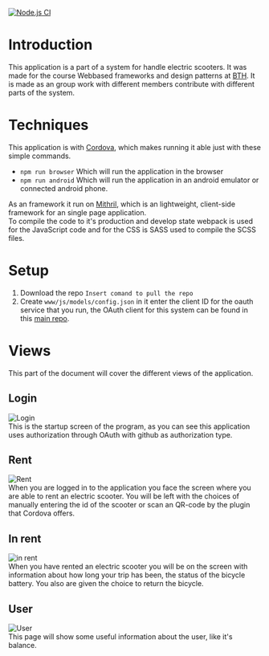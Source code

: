 [![Node.js CI](https://github.com/jeso20BTH/pattern-user-app/actions/workflows/testing.yml/badge.svg)](https://github.com/jeso20BTH/pattern-user-app/actions/workflows/testing.yml)

# Introduction
This application is a part of a system for handle electric scooters. It was made for the course Webbased frameworks and design patterns at [BTH](https://www.bth.se/). It is made as an group work with different members contribute with different parts of the system.

# Techniques
This application is with [Cordova](https://cordova.apache.org/), which makes running it able just with these simple commands.
- ```npm run browser``` Which will run the application in the browser
- ```npm run android``` Which will run the application in an android emulator or connected android phone.

As an framework it run on [Mithril](https://mithril.js.org/), which is an lightweight, client-side framework for an single page application.   
To compile the code to it's production and develop state webpack is used for the JavaScript code and for the CSS is SASS used to compile the SCSS files.

# Setup
1. Download the repo ```Insert comand to pull the repo```
2. Create ```www/js/models/config.json``` in it enter the client ID for the oauth service that you run, the OAuth client for this system can be found in this [main repo](https://github.com/jeso20BTH/Electric-Scooter-BTH-Pattern-Group-13).

# Views
This part of the document will cover the different views of the application.

## Login
![Login](https://raw.githubusercontent.com/jeso20BTH/pattern-user-app/main/git_images/login.png?raw=true)   
This is the startup screen of the program, as you can see this application uses authorization through OAuth with github as authorization type.

## Rent
![Rent](https://raw.githubusercontent.com/jeso20BTH/pattern-user-app/main/git_images/rent_screen.png?raw=true)   
When you are logged in to the application you face the screen where you are able to rent an electric scooter. You will be left with the choices of manually entering the id of the scooter or scan an QR-code by the plugin that Cordova offers.

## In rent
![in rent](https://raw.githubusercontent.com/jeso20BTH/pattern-user-app/main/git_images/in_rent.png?raw=true)   
When you have rented an electric scooter you will be on the screen with information about how long your trip has been, the status of the bicycle battery. You also are given the choice to return the bicycle.

## User
![User](https://raw.githubusercontent.com/jeso20BTH/pattern-user-app/main/git_images/user_page.png?raw=true)   
This page will show some useful information about the user, like it's balance.
